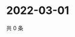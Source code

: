 # 2022-03-01

共 0 条

<!-- BEGIN WEIBO -->
<!-- 最后更新时间 Tue Mar 01 2022 12:18:42 GMT+0800 (China Standard Time) -->

<!-- END WEIBO -->

